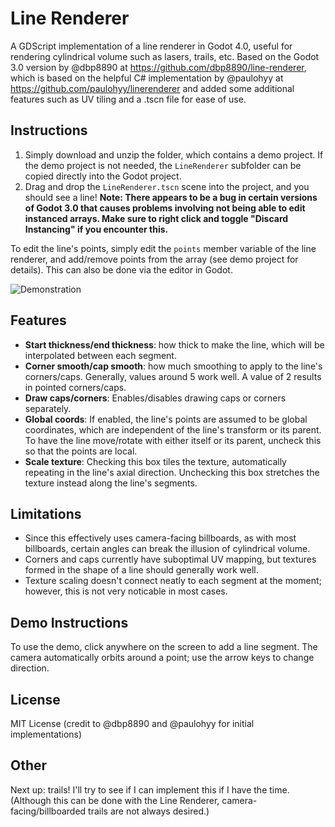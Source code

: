 # Line Renderer
A GDScript implementation of a line renderer in Godot 4.0, useful for rendering cylindrical volume such as lasers, trails, etc. Based on the Godot 3.0 version by @dbp8890 at https://github.com/dbp8890/line-renderer, which is based on the helpful C# implementation by @paulohyy at https://github.com/paulohyy/linerenderer and added some additional features such as UV tiling and a .tscn file for ease of use.

## Instructions
1. Simply download and unzip the folder, which contains a demo project. If the demo project is not needed, the `LineRenderer` subfolder can be copied directly into the Godot project.
2. Drag and drop the `LineRenderer.tscn` scene into the project, and you should see a line! **Note: There appears to be a bug in certain versions of Godot 3.0 that causes problems involving not being able to edit instanced arrays. Make sure to right click and toggle "Discard Instancing" if you encounter this.**

To edit the line's points, simply edit the `points` member variable of the line renderer, and add/remove points from the array (see demo project for details). This can also be done via the editor in Godot.

![Demonstration](https://github.com/dbp8890/LineRenderer/blob/master/linerendererdemo.gif)

## Features
- **Start thickness/end thickness**: how thick to make the line, which will be interpolated between each segment.
- **Corner smooth/cap smooth**: how much smoothing to apply to the line's corners/caps. Generally, values around 5 work well. A value of 2 results in pointed corners/caps.
- **Draw caps/corners**: Enables/disables drawing caps or corners separately.
- **Global coords**: If enabled, the line's points are assumed to be global coordinates, which are independent of the line's transform or its parent. To have the line move/rotate with either itself or its parent, uncheck this so that the points are local.
- **Scale texture**: Checking this box tiles the texture, automatically repeating in the line's axial direction. Unchecking this box stretches the texture instead along the line's segments.

## Limitations
- Since this effectively uses camera-facing billboards, as with most billboards, certain angles can break the illusion of cylindrical volume.
- Corners and caps currently have suboptimal UV mapping, but textures formed in the shape of a line should generally work well.
- Texture scaling doesn't connect neatly to each segment at the moment; however, this is not very noticable in most cases.

## Demo Instructions
To use the demo, click anywhere on the screen to add a line segment. The camera automatically orbits around a point; use the arrow keys to change direction.

## License
MIT License (credit to @dbp8890 and @paulohyy for initial implementations)

## Other
Next up: trails! I'll try to see if I can implement this if I have the time. (Although this can be done with the Line Renderer, camera-facing/billboarded trails are not always desired.)

